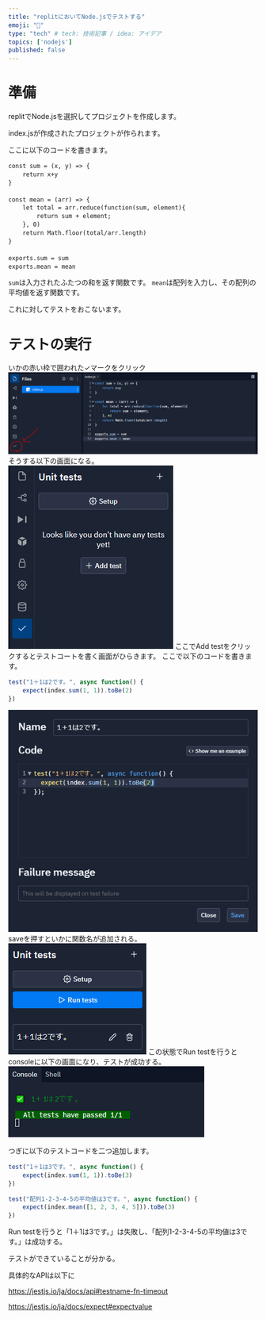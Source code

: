 ```yaml
---
title: "replitにおいてNode.jsでテストする"
emoji: "🐡"
type: "tech" # tech: 技術記事 / idea: アイデア
topics: ['nodejs']
published: false
---
```


# 準備
replitでNode.jsを選択してプロジェクトを作成します。

index.jsが作成されたプロジェクトが作られます。

ここに以下のコードを書きます。
```js:index.html
const sum = (x, y) => {
    return x+y
}

const mean = (arr) => {
    let total = arr.reduce(function(sum, element){
        return sum + element;
    }, 0)
    return Math.floor(total/arr.length)
}

exports.sum = sum
exports.mean = mean
```
`sum`は入力されたふたつの和を返す関数です。
`mean`は配列を入力し、その配列の平均値を返す関数です。

これに対してテストをおこないます。

# テストの実行
いかの赤い枠で囲われた✓マークをクリック
![](/images/replit-nodejs-test-01.png)
そうする以下の画面になる。
![](/images/replit-nodejs-test-02.png)
ここでAdd testをクリックするとテストコートを書く画面がひらきます。
ここで以下のコードを書きます。
```js
test("1＋1は2です。", async function() {
    expect(index.sum(1, 1)).toBe(2)
})
```
![](/images/replit-nodejs-test-03.png)
saveを押すといかに関数名が追加される。
![](/images/replit-nodejs-test-04.png)
この状態でRun testを行うとconsoleに以下の画面になり、テストが成功する。
![](/images/replit-nodejs-test-05.png)

つぎに以下のテストコードを二つ追加します。
```js
test("1＋1は3です。", async function() {
    expect(index.sum(1, 1)).toBe(3)
})
```

```js
test("配列1-2-3-4-5の平均値は3です。", async function() {
    expect(index.mean([1, 2, 3, 4, 5])).toBe(3)
})
```

Run testを行うと「1＋1は3です。」は失敗し、「配列1-2-3-4-5の平均値は3です。」は成功する。

テストができていることが分かる。

具体的なAPIは以下に

https://jestjs.io/ja/docs/api#testname-fn-timeout

https://jestjs.io/ja/docs/expect#expectvalue